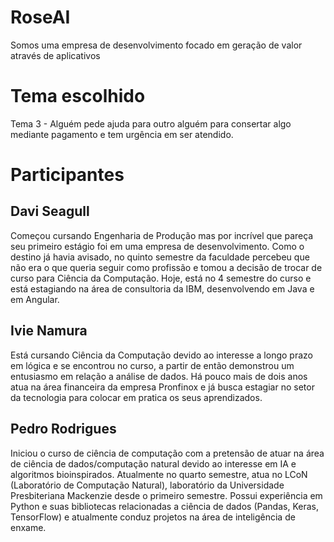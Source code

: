 # RoseAI
Somos uma empresa de desenvolvimento focado em geração de valor através de aplicativos

# Tema escolhido
Tema 3 - Alguém pede ajuda para outro alguém para consertar algo mediante pagamento e tem urgência em ser atendido.

# Participantes
## Davi Seagull
Começou cursando Engenharia de Produção mas por incrível que pareça seu primeiro estágio foi em uma empresa de desenvolvimento. Como o destino já havia avisado, no quinto semestre da faculdade percebeu que não era o que queria seguir como profissão e tomou a decisão de trocar de curso para Ciência da Computação. Hoje, está no 4 semestre do curso e está estagiando na área de consultoria da IBM, desenvolvendo em Java e em Angular.

## Ivie Namura
Está cursando Ciência da Computação devido ao interesse a longo prazo em lógica e se encontrou no curso, a partir de então demonstrou um entusiasmo em relação a análise de dados. Há pouco mais de dois anos atua na área financeira da empresa Pronfinox e já busca estagiar no setor da tecnologia para colocar em pratica os seus aprendizados.

## Pedro Rodrigues
Iniciou o curso de ciência de computação com a pretensão de atuar na área de ciência de dados/computação natural devido ao interesse em IA e algoritmos bioinspirados. Atualmente no quarto semestre, atua no LCoN (Laboratório de Computação Natural), laboratório da Universidade Presbiteriana Mackenzie desde o primeiro semestre. Possui experiência em Python e suas bibliotecas relacionadas a ciência de dados (Pandas, Keras, TensorFlow) e atualmente conduz projetos na área de inteligência de enxame.
